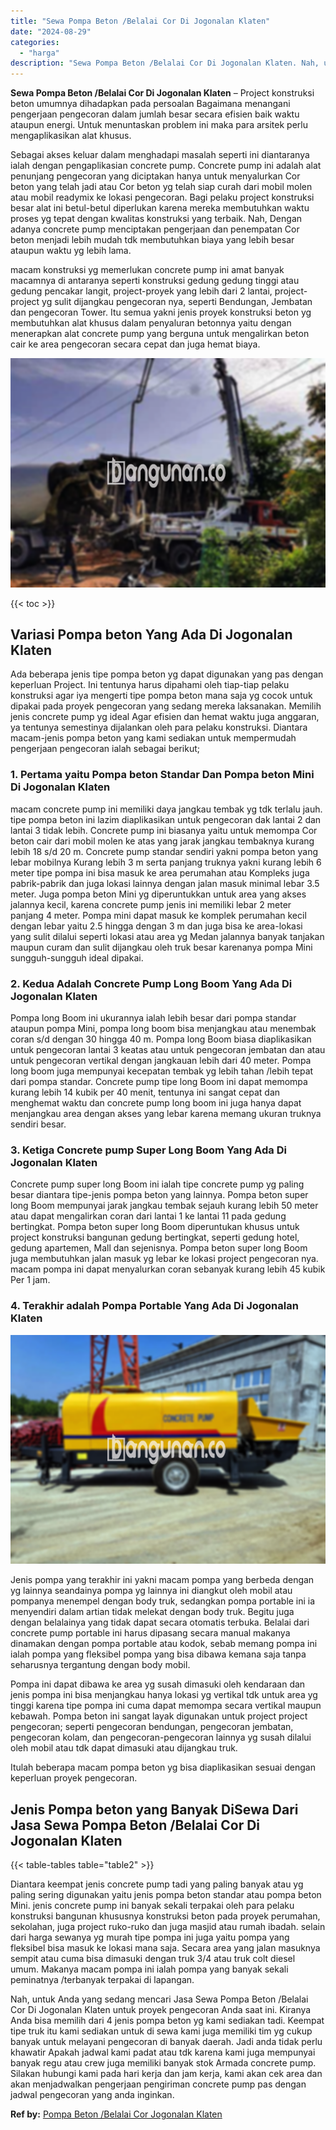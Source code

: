 ```yaml
---
title: "Sewa Pompa Beton /Belalai Cor Di Jogonalan Klaten"
date: "2024-08-29"
categories: 
  - "harga"
description: "Sewa Pompa Beton /Belalai Cor Di Jogonalan Klaten. Nah, untuk Anda yang sedang mencari Jasa Sewa Pompa Beton /Belalai Cor Di Jogonalan Klaten untuk proyek pe..."
---
```


**Sewa Pompa Beton /Belalai Cor Di Jogonalan Klaten** – Project konstruksi beton umumnya dihadapkan pada persoalan Bagaimana menangani pengerjaan pengecoran dalam jumlah besar secara efisien baik waktu ataupun energi. Untuk menuntaskan problem ini maka para arsitek perlu mengaplikasikan alat khusus.

Sebagai akses keluar dalam menghadapi masalah seperti ini diantaranya ialah dengan pengaplikasian concrete pump. Concrete pump ini adalah alat penunjang pengecoran yang diciptakan hanya untuk menyalurkan Cor beton yang telah jadi atau Cor beton yg telah siap curah dari mobil molen atau mobil readymix ke lokasi pengecoran. Bagi pelaku project konstruksi besar alat ini betul-betul diperlukan karena mereka membutuhkan waktu proses yg tepat dengan kwalitas konstruksi yang terbaik. Nah, Dengan adanya concrete pump menciptakan pengerjaan dan penempatan Cor beton menjadi lebih mudah tdk membutuhkan biaya yang lebih besar ataupun waktu yg lebih lama.

macam konstruksi yg memerlukan concrete pump ini amat banyak macamnya di antaranya seperti konstruksi gedung gedung tinggi atau gedung pencakar langit, project-proyek yang lebih dari 2 lantai, project-project yg sulit dijangkau pengecoran nya, seperti Bendungan, Jembatan dan pengecoran Tower. Itu semua yakni jenis proyek konstruksi beton yg membutuhkan alat khusus dalam penyaluran betonnya yaitu dengan menerapkan alat concrete pump yang berguna untuk mengalirkan beton cair ke area pengecoran secara cepat dan juga hemat biaya.

![Sewa Pompa Beton /Belalai Cor Di Jogonalan Klaten](/images/sewa-concrete-pump-26.png)

{{< toc >}}

## Variasi Pompa beton Yang Ada Di Jogonalan Klaten

Ada beberapa jenis tipe pompa beton yg dapat digunakan yang pas dengan keperluan Project. Ini tentunya harus dipahami oleh tiap-tiap pelaku konstruksi agar iya mengerti tipe pompa beton mana saja yg cocok untuk dipakai pada proyek pengecoran yang sedang mereka laksanakan. Memilih jenis concrete pump yg ideal Agar efisien dan hemat waktu juga anggaran, ya tentunya semestinya dijalankan oleh para pelaku konstruksi. Diantara macam-jenis pompa beton yang kami sediakan untuk mempermudah pengerjaan pengecoran ialah sebagai berikut;

### 1\. Pertama yaitu Pompa beton Standar Dan Pompa beton Mini Di Jogonalan Klaten

macam concrete pump ini memiliki daya jangkau tembak yg tdk terlalu jauh. tipe pompa beton ini lazim diaplikasikan untuk pengecoran dak lantai 2 dan lantai 3 tidak lebih. Concrete pump ini biasanya yaitu untuk memompa Cor beton cair dari mobil molen ke atas yang jarak jangkau tembaknya kurang lebih 18 s/d 20 m. Concrete pump standar sendiri yakni pompa beton yang lebar mobilnya Kurang lebih 3 m serta panjang truknya yakni kurang lebih 6 meter tipe pompa ini bisa masuk ke area perumahan atau Kompleks juga pabrik-pabrik dan juga lokasi lainnya dengan jalan masuk minimal lebar 3.5 meter. Juga pompa beton Mini yg diperuntukkan untuk area yang akses jalannya kecil, karena concrete pump jenis ini memiliki lebar 2 meter panjang 4 meter. Pompa mini dapat masuk ke komplek perumahan kecil dengan lebar yaitu 2.5 hingga dengan 3 m dan juga bisa ke area-lokasi yang sulit dilalui seperti lokasi atau area yg Medan jalannya banyak tanjakan maupun curam dan sulit dijangkau oleh truk besar karenanya pompa Mini sungguh-sungguh ideal dipakai.

### 2\. Kedua Adalah Concrete Pump Long Boom Yang Ada Di Jogonalan Klaten

Pompa long Boom ini ukurannya ialah lebih besar dari pompa standar ataupun pompa Mini, pompa long boom bisa menjangkau atau menembak coran s/d dengan 30 hingga 40 m. Pompa long Boom biasa diaplikasikan untuk pengecoran lantai 3 keatas atau untuk pengecoran jembatan dan atau untuk pengecoran vertikal dengan jangkauan lebih dari 40 meter. Pompa long boom juga mempunyai kecepatan tembak yg lebih tahan /lebih tepat dari pompa standar. Concrete pump tipe long Boom ini dapat memompa kurang lebih 14 kubik per 40 menit, tentunya ini sangat cepat dan menghemat waktu dan concrete pump long boom ini juga hanya dapat menjangkau area dengan akses yang lebar karena memang ukuran truknya sendiri besar.

### 3\. Ketiga Concrete pump Super Long Boom Yang Ada Di Jogonalan Klaten

Concrete pump super long Boom ini ialah tipe concrete pump yg paling besar diantara tipe-jenis pompa beton yang lainnya. Pompa beton super long Boom mempunyai jarak jangkau tembak sejauh kurang lebih 50 meter atau dapat mengalirkan coran dari lantai 1 ke lantai 11 pada gedung bertingkat. Pompa beton super long Boom diperuntukan khusus untuk project konstruksi bangunan gedung bertingkat, seperti gedung hotel, gedung apartemen, Mall dan sejenisnya. Pompa beton super long Boom juga membutuhkan jalan masuk yg lebar ke lokasi project pengecoran nya. macam pompa ini dapat menyalurkan coran sebanyak kurang lebih 45 kubik Per 1 jam.

### 4\. Terakhir adalah Pompa Portable Yang Ada Di Jogonalan Klaten

![Sewa Pompa Beton /Belalai Cor Di Jogonalan Klaten](/images/sewa-concrete-pump-09.png)

Jenis pompa yang terakhir ini yakni macam pompa yang berbeda dengan yg lainnya seandainya pompa yg lainnya ini diangkut oleh mobil atau pompanya menempel dengan body truk, sedangkan pompa portable ini ia menyendiri dalam artian tidak melekat dengan body truk. Begitu juga dengan belalainya yang tidak dapat secara otomatis terbuka. Belalai dari concrete pump portable ini harus dipasang secara manual makanya dinamakan dengan pompa portable atau kodok, sebab memang pompa ini ialah pompa yang fleksibel pompa yang bisa dibawa kemana saja tanpa seharusnya tergantung dengan body mobil.

Pompa ini dapat dibawa ke area yg susah dimasuki oleh kendaraan dan jenis pompa ini bisa menjangkau hanya lokasi yg vertikal tdk untuk area yg tinggi karena tipe pompa ini cuma dapat memompa secara vertikal maupun kebawah. Pompa beton ini sangat layak digunakan untuk project project pengecoran; seperti pengecoran bendungan, pengecoran jembatan, pengecoran kolam, dan pengecoran-pengecoran lainnya yg susah dilalui oleh mobil atau tdk dapat dimasuki atau dijangkau truk.

Itulah beberapa macam pompa beton yg bisa diaplikasikan sesuai dengan keperluan proyek pengecoran.

## Jenis Pompa beton yang Banyak DiSewa Dari Jasa Sewa Pompa Beton /Belalai Cor Di Jogonalan Klaten

{{< table-tables table="table2" >}}

Diantara keempat jenis concrete pump tadi yang paling banyak atau yg paling sering digunakan yaitu jenis pompa beton standar atau pompa beton Mini. jenis concrete pump ini banyak sekali terpakai oleh para pelaku konstruksi bangunan khususnya konstruksi beton pada proyek perumahan, sekolahan, juga project ruko-ruko dan juga masjid atau rumah ibadah. selain dari harga sewanya yg murah tipe pompa ini juga yaitu pompa yang fleksibel bisa masuk ke lokasi mana saja. Secara area yang jalan masuknya sempit atau cuma bisa dimasuki dengan truk 3/4 atau truk colt diesel umum. Makanya macam pompa ini ialah pompa yang banyak sekali peminatnya /terbanyak terpakai di lapangan.

Nah, untuk Anda yang sedang mencari Jasa Sewa Pompa Beton /Belalai Cor Di Jogonalan Klaten untuk proyek pengecoran Anda saat ini. Kiranya Anda bisa memilih dari 4 jenis pompa beton yg kami sediakan tadi. Keempat tipe truk itu kami sediakan untuk di sewa kami juga memiliki tim yg cukup banyak untuk melayani pengecoran di banyak daerah. Jadi anda tidak perlu khawatir Apakah jadwal kami padat atau tdk karena kami juga mempunyai banyak regu atau crew juga memiliki banyak stok Armada concrete pump. Silakan hubungi kami pada hari kerja dan jam kerja, kami akan cek area dan akan menjadwalkan pengerjaan pengiriman concrete pump pas dengan jadwal pengecoran yang anda inginkan.

**Ref by:** [Pompa Beton /Belalai Cor Jogonalan Klaten](https://id.wikipedia.org/wiki/Pompa)
